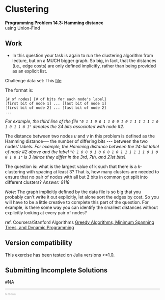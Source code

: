 # Clustering

  **Programming Problem 14.3: Hamming distance**  
  using Union-Find


## Work
  - In this question your task is again to run the clustering algorithm from lecture, but on a MUCH bigger graph. So big, in fact, that the distances (i.e., edge costs) are only defined implicitly, rather than being provided as an explicit list.

  Challenge data set: This [file](https://d3c33hcgiwev3.cloudfront.net/_fe8d0202cd20a808db6a4d5d06be62f4_clustering_big.txt?Expires=1607472000&Signature=NtuW75AhXQFRmaSEHFCJ6tXFxLk-YMcNsohcpr1DMdhtZ5VJA~~vJ7Ta7F4G04Ga3bXHCQ0xDbPGzOgaXSsBQ7e8kf8empF-qHyvzX6H3HlMrZNT9OrbZ3zo7gebsenF5pcrubnibrHRmANF4gqBQ76Y-De8AFSiBZL8cP6v004_&Key-Pair-Id=APKAJLTNE6QMUY6HBC5A)


The format is:  

    [# of nodes] [# of bits for each node's label]
    [first bit of node 1] ... [last bit of node 1]
    [first bit of node 2] ... [last bit of node 2]
    ...

*For example, the third line of the file `"0 1 1 0 0 1 1 0 0 1 0 1 1 1 1 1 1 0 1 0 1 1 0 1"` denotes the 24 bits associated with node #2.*

The distance between two nodes *u* and *v* in this problem is defined as the Hamming distance--- the number of differing bits --- between the two nodes' labels. *For example, the Hamming distance between the 24-bit label of node #2 above and the label `"0 1 0 0 0 1 0 0 0 1 0 1 1 1 1 1 1 0 1 0 0 1 0 1"` is 3 (since they differ in the 3rd, 7th, and 21st bits).*

The question is: what is the largest value of k such that there is a k-clustering with spacing at least 3? That is, how many clusters are needed to ensure that no pair of nodes with all but 2 bits in common get split into different clusters? *Answer: 6118*

*Note*: The graph implicitly defined by the data file is so big that you probably can't write it out explicitly, let alone sort the edges by cost. So you will have to be a little creative to complete this part of the question. For example, is there some way you can identify the smallest distances without explicitly looking at every pair of nodes?

ref. Coursera/Stanford Algorithms [Greedy Algorithms, Minimum Spanning Trees, and Dynamic Programming](https://www.coursera.org/learn/algorithms-greedy/home/welcome)

## Version compatibility
This exercise has been tested on Julia versions >=1.0.

## Submitting Incomplete Solutions
#NA

<hr />
<p style="font-size:0.25em">Dec. 2020, Corto Inc</p>

